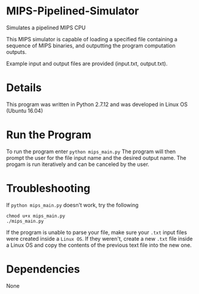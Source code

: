 # MIPS-Pipelined-Simulator
Simulates a pipelined MIPS CPU 

This MIPS simulator is capable of loading a specified file containing a sequence of MIPS binaries, and outputting the program computation outputs.

Example input and output files are provided (input.txt, output.txt). 

# Details
This program was written in Python 2.7.12 and was developed in Linux OS (Ubuntu 16.04)

# Run the Program
To run the program enter `python mips_main.py` The program will then prompt the user for the file
input name and the desired output name. The progam is run iteratively and can be canceled by the user.

# Troubleshooting
If `python mips_main.py` doesn't work, try the following

```
chmod u+x mips_main.py
./mips_main.py

```
If the program is unable to parse your file, make sure your `.txt` input files were created inside a `Linux OS`. If they weren't, create a new `.txt` file inside a Linux OS and copy the contents of the previous text file into the new one.

# Dependencies
None



